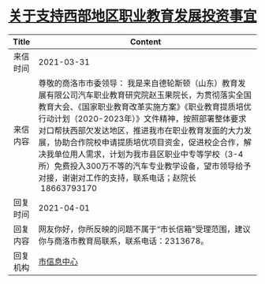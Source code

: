 # <a href="http://www.shangluo.gov.cn/zmhd/ldxxxx.jsp?urltype=leadermail.LeaderMailContentUrl&wbtreeid=1112&leadermailid=7082">关于支持西部地区职业教育发展投资事宜</a>
| Title |                                                                                                                             Content                                                                                                                             |
|:-----:|-----------------------------------------------------------------------------------------------------------------------------------------------------------------------------------------------------------------------------------------------------------------|
| 来信时间  | 2021-03-31                                                                                                                                                                                                                                                      |
| 来信内容  | 尊敬的商洛市市委领导： 我是来自德轮斯顿（山东）教育发展有限公司汽车职业教育研究院赵玉果院长，为贯彻落实全国教育大会、《国家职业教育改革实施方案》《职业教育提质培优行动计划（2020-2023年）》文件精神，按照部署整体要求对口帮扶西部欠发达地区，推进我市在职业教育发面的大力发展，协助合作院校申请提质培优项目资金，促进校企合作，解决我单位用人需求，计划为我市县区职业中专等学校（3-4所）免费投入300万不等的汽车专业教学设备，望市领导给予对接，谢谢对工作的支持，联系电话；赵院长   18663793170 |
| 回复时间  | 2021-04-01                                                                                                                                                                                                                                                      |
| 回复内容  | 网友你好，你所反映的问题不属于“市长信箱”受理范围，建议你与商洛市教育局联系，联系电话：2313678。                                                                                                                                                                                                            |
| 回复机构  | <a href="../../categories/agencies/市信息中心.md">市信息中心</a>                                                                                                                                                                                                          |